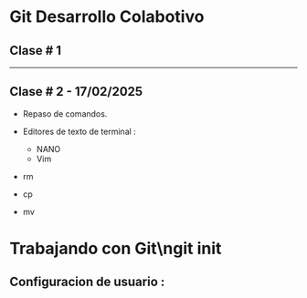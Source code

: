 # Git Desarrollo Colabotivo

## Clase # 1

---
## Clase # 2 - 17/02/2025

- Repaso de comandos.
- Editores de texto de terminal :
	- NANO
    - Vim

- rm
- cp
- mv
# Trabajando con Git\ngit init
## Configuracion de usuario :
